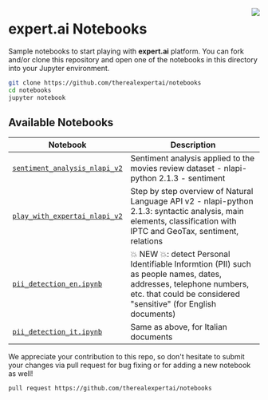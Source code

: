 <a href="https://expert.ai"><img src="https://www.expert.ai/wp-content/uploads/2020/09/logo-new.png" align="right" /></a> 

# expert.ai Notebooks

Sample notebooks to start playing with **expert.ai** platform. 
You can fork and/or clone this repository and open one of the notebooks in this directory into your Jupyter environment.

```bash
git clone https://github.com/therealexpertai/notebooks
cd notebooks
jupyter notebook
```

## Available Notebooks
| Notebook | Description |
| -------- | --- |
| [`sentiment_analysis_nlapi_v2`](nlapi/masterclass/sentiment_analysis_nlapi_v2.ipynb) | Sentiment analysis applied to the movies review dataset - nlapi-python 2.1.3 - sentiment |
| [`play_with_expertai_nlapi_v2`](nlapi/play_with_expertai_nlapi_v2.ipynb) | Step by step overview of Natural Language API v2 - nlapi-python 2.1.3: syntactic analysis, main elements, classification with IPTC and GeoTax, sentiment, relations |
| [`pii_detection_en.ipynb`](nlapi/pii/pii_detection_en.ipynb) | :boom: NEW :boom:: detect Personal Identifiable Informtion (PII) such as people names, dates, addresses, telephone numbers, etc. that could be considered "sensitive" (for English documents) |
| [`pii_detection_it.ipynb`](nlapi/pii/pii_detection_it.ipynb) | Same as above, for Italian documents |



We appreciate your contribution to this repo, so don't hesitate to submit your changes via pull request  for bug fixing or for adding a new notebook as well! 

```bash
pull request https://github.com/therealexpertai/notebooks
```
